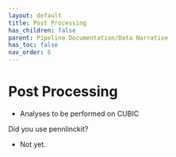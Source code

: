 ```yaml
---
layout: default
title: Post Processing
has_children: false
parent: Pipeline Documentation/Data Narrative
has_toc: false
nav_order: 6
---
```


# Post Processing

* Analyses to be performed on CUBIC

Did you use pennlinckit? 
   *  Not yet.
